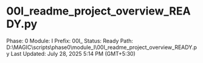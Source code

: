 # 00I_readme_project_overview_READY.py

Phase: 0
Module: I
Prefix: 00I_
Status: Ready
Path: D:\MAGIC\scripts\phase0\module_I\00I_readme_project_overview_READY.py
Last Updated: July 28, 2025 5:14 PM (GMT+5:30)